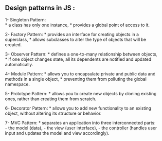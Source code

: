 
## Design patterns in JS :

1- Singleton Pattern:  
                    * a class has only one instance,
                    * provides a global point of access to it.



2- Factory Pattern: 
                 * provides an interface for creating objects in a superclass,
                 * allows subclasses to alter the type of objects that will be created.

3- Observer Pattern:
                *  defines a one-to-many relationship between objects, 
                *  if one  object changes state, all its dependents are notified and updated automatically.

4- Module Pattern: 
               * allows you to encapsulate private and public data and methods in a single object,
               * preventing them from polluting the global namespace.
               

5- Prototype Pattern:
               * allows you to create new objects by cloning existing ones, rather than creating them from scratch.

6- Decorator Pattern:
               *  allows you to add new functionality to an existing object, without altering its structure or behavior.

7- MVC Pattern:
              *  separates an application into three interconnected parts:
                     -  the model (data),
                     -  the view (user interface),
                     -  the controller (handles user input and updates the model and view accordingly).